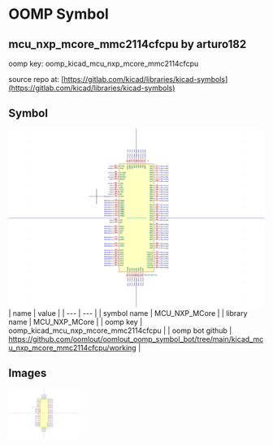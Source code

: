 # OOMP Symbol  
## mcu_nxp_mcore_mmc2114cfcpu  by arturo182  
  
oomp key: oomp_kicad_mcu_nxp_mcore_mmc2114cfcpu  
  
source repo at: [https://gitlab.com/kicad/libraries/kicad-symbols](https://gitlab.com/kicad/libraries/kicad-symbols)  
## Symbol  
  
[![working.png](working_600.png)](working.png)  
| name | value | 
| --- | --- | 
| symbol name | MCU_NXP_MCore | 
| library name | MCU_NXP_MCore | 
| oomp key | oomp_kicad_mcu_nxp_mcore_mmc2114cfcpu | 
| oomp bot github | https://github.com/oomlout/oomlout_oomp_symbol_bot/tree/main/kicad_mcu_nxp_mcore_mmc2114cfcpu/working | 
## Images  
  
[![working.png](working_140.png)](working.png)  
